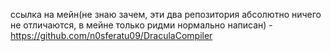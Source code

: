 ссылка на мейн(не знаю зачем, эти два репозитория абсолютно ничего не отличаются, в мейне только ридми нормально написан) - https://github.com/n0sferatu09/DraculaCompiler 
